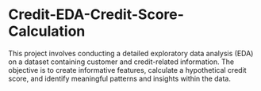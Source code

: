 # Credit-EDA-Credit-Score-Calculation

This project involves conducting a detailed exploratory data analysis (EDA) on a dataset containing customer and credit-related information. The objective is to create informative features, calculate a hypothetical credit score, and identify meaningful patterns and insights within the data.

